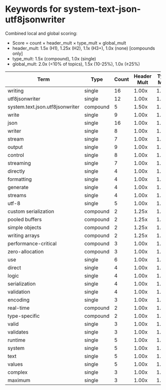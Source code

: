 # Keywords for system-text-json-utf8jsonwriter

Combined local and global scoring:
- Score = count × header_mult × type_mult × global_mult
- header_mult: 1.5x (H1), 1.25x (H2), 1.1x (H3+), 1.0x (none) [compounds only]
- type_mult: 1.5x (compound), 1.0x (single)
- global_mult: 2.0x (<10% of topics), 1.5x (10-25%), 1.0x (≥25%)

| Term | Type | Count | Header Mult | Type Mult | Global Mult | Score |
|------|------|-------|-------------|-----------|-------------|-------|
| writing | single | 16 | 1.00x | 1.00x | 2.0x | 32.000 |
| utf8jsonwriter | single | 12 | 1.00x | 1.00x | 2.0x | 24.000 |
| system.text.json.utf8jsonwriter | compound | 5 | 1.50x | 1.50x | 2.0x | 22.500 |
| write | single | 9 | 1.00x | 1.00x | 2.0x | 18.000 |
| json | single | 16 | 1.00x | 1.00x | 1.0x | 16.000 |
| writer | single | 8 | 1.00x | 1.00x | 2.0x | 16.000 |
| stream | single | 7 | 1.00x | 1.00x | 2.0x | 14.000 |
| output | single | 9 | 1.00x | 1.00x | 1.5x | 13.500 |
| control | single | 8 | 1.00x | 1.00x | 1.5x | 12.000 |
| streaming | single | 7 | 1.00x | 1.00x | 1.5x | 10.500 |
| directly | single | 4 | 1.00x | 1.00x | 2.0x | 8.000 |
| formatting | single | 4 | 1.00x | 1.00x | 2.0x | 8.000 |
| generate | single | 4 | 1.00x | 1.00x | 2.0x | 8.000 |
| streams | single | 4 | 1.00x | 1.00x | 2.0x | 8.000 |
| utf-8 | single | 5 | 1.00x | 1.00x | 1.5x | 7.500 |
| custom serialization | compound | 2 | 1.25x | 1.50x | 2.0x | 7.500 |
| pooled buffers | compound | 2 | 1.25x | 1.50x | 2.0x | 7.500 |
| simple objects | compound | 2 | 1.25x | 1.50x | 2.0x | 7.500 |
| writing arrays | compound | 2 | 1.25x | 1.50x | 2.0x | 7.500 |
| performance-critical | compound | 3 | 1.00x | 1.50x | 1.5x | 6.750 |
| zero-allocation | compound | 3 | 1.00x | 1.50x | 1.5x | 6.750 |
| use | single | 6 | 1.00x | 1.00x | 1.0x | 6.000 |
| direct | single | 4 | 1.00x | 1.00x | 1.5x | 6.000 |
| logic | single | 4 | 1.00x | 1.00x | 1.5x | 6.000 |
| serialization | single | 4 | 1.00x | 1.00x | 1.5x | 6.000 |
| validation | single | 4 | 1.00x | 1.00x | 1.5x | 6.000 |
| encoding | single | 3 | 1.00x | 1.00x | 2.0x | 6.000 |
| real-time | compound | 2 | 1.00x | 1.50x | 2.0x | 6.000 |
| type-specific | compound | 2 | 1.00x | 1.50x | 2.0x | 6.000 |
| valid | single | 3 | 1.00x | 1.00x | 2.0x | 6.000 |
| validates | single | 3 | 1.00x | 1.00x | 2.0x | 6.000 |
| runtime | single | 5 | 1.00x | 1.00x | 1.0x | 5.000 |
| system | single | 5 | 1.00x | 1.00x | 1.0x | 5.000 |
| text | single | 5 | 1.00x | 1.00x | 1.0x | 5.000 |
| values | single | 5 | 1.00x | 1.00x | 1.0x | 5.000 |
| complex | single | 3 | 1.00x | 1.00x | 1.5x | 4.500 |
| maximum | single | 3 | 1.00x | 1.00x | 1.5x | 4.500 |
